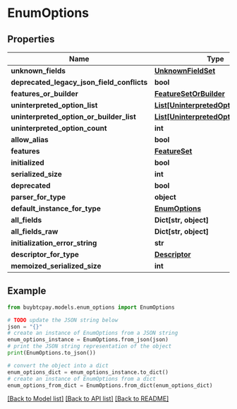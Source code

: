 # EnumOptions


## Properties

Name | Type | Description | Notes
------------ | ------------- | ------------- | -------------
**unknown_fields** | [**UnknownFieldSet**](UnknownFieldSet.md) |  | [optional] 
**deprecated_legacy_json_field_conflicts** | **bool** |  | [optional] 
**features_or_builder** | [**FeatureSetOrBuilder**](FeatureSetOrBuilder.md) |  | [optional] 
**uninterpreted_option_list** | [**List[UninterpretedOption]**](UninterpretedOption.md) |  | [optional] 
**uninterpreted_option_or_builder_list** | [**List[UninterpretedOptionOrBuilder]**](UninterpretedOptionOrBuilder.md) |  | [optional] 
**uninterpreted_option_count** | **int** |  | [optional] 
**allow_alias** | **bool** |  | [optional] 
**features** | [**FeatureSet**](FeatureSet.md) |  | [optional] 
**initialized** | **bool** |  | [optional] 
**serialized_size** | **int** |  | [optional] 
**deprecated** | **bool** |  | [optional] 
**parser_for_type** | **object** |  | [optional] 
**default_instance_for_type** | [**EnumOptions**](EnumOptions.md) |  | [optional] 
**all_fields** | **Dict[str, object]** |  | [optional] 
**all_fields_raw** | **Dict[str, object]** |  | [optional] 
**initialization_error_string** | **str** |  | [optional] 
**descriptor_for_type** | [**Descriptor**](Descriptor.md) |  | [optional] 
**memoized_serialized_size** | **int** |  | [optional] 

## Example

```python
from buybtcpay.models.enum_options import EnumOptions

# TODO update the JSON string below
json = "{}"
# create an instance of EnumOptions from a JSON string
enum_options_instance = EnumOptions.from_json(json)
# print the JSON string representation of the object
print(EnumOptions.to_json())

# convert the object into a dict
enum_options_dict = enum_options_instance.to_dict()
# create an instance of EnumOptions from a dict
enum_options_from_dict = EnumOptions.from_dict(enum_options_dict)
```
[[Back to Model list]](../README.md#documentation-for-models) [[Back to API list]](../README.md#documentation-for-api-endpoints) [[Back to README]](../README.md)


